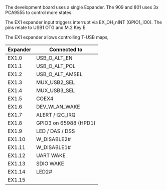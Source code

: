 The development board uses a single Expander. The 909 and 801 uses 3x PCA9555 to control more states.

The EX1 expander input triggers interrupt via EX_OH_nINT (GPIO1_IO0).
The pins relate to USB1 OTG and M.2 Key E.

The EX1 expander allows controlling T-USB maps,

| Expander  | Connected to    |
|-----------|-----------------|
| EX1.0     | USB_O_ALT_EN    |
| EX1.1     | USB_O_ALT_POL   |
| EX1.2     | USB_O_ALT_AMSEL |
| EX1.3     | MUX_USB2_SEL    |
| EX1.4     | MUX_USB3_SEL   |
| EX1.5     | COEX4 |
| EX1.6     | DEV_WLAN_WAKE      |
| EX1.7     | ALERT / I2C_IRQ    |
| EX1.8     | GPIO3 on 65988 (HPD1) |
| EX1.9     | LED / DAS / DSS  |
| EX1.10    | W_DISABLE2#                |
| EX1.11    | W_DISABLE1#                |
| EX1.12    | UART WAKE                |
| EX1.13    | SDIO WAKE                |
| EX1.14    | LED2#                |
| EX1.15    |                 |





